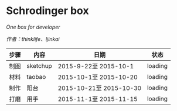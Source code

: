 # Schrodinger box 
_One box for developer_

_作者：thinklife、ljinkai_


| 步骤 | 内容 | 日期 | 状态 |
| ----- | ----- | ------ | ------ |
| 制图 | sketchup | 2015-9-22至 2015-10-1 | loading |
| 材料 | taobao | 2015-10-1至 2015-10-20 | loading |
| 制作 | 阳台 | 2015-10-21至 2015-10-30 | loading |
| 打磨 | 用手 | 2015-11-1至 2015-11-15 | loading |


